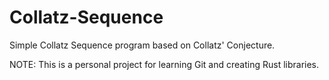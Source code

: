 # Collatz-Sequence
Simple Collatz Sequence program based on Collatz' Conjecture.

NOTE: This is a personal project for learning Git and creating Rust libraries.
